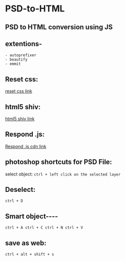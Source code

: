 # PSD-to-HTML
## PSD to HTML conversion using JS 

## extentions-
	- autoprefixer
	- beautify
	- emmit

## Reset css:
[reset css link](https://meyerweb.com/eric/tools/css/reset/)

## html5 shiv:
[html5 shiv link](https://cdnjs.com/libraries/html5shiv)

## Respond .js:
[Respond .js cdn link]("https://cdnjs.cloudflare.com/ajax/libs/respond.js/1.4.2/")

## photoshop shortcuts for PSD File:
select object:
` ctrl + left click on the selected layer `

## Deselect:
` ctrl + D `

## Smart object----
` ctrl + A
ctrl + C
ctrl + N
ctrl + V `

## save as web:
` ctrl + alt + shift + s `
